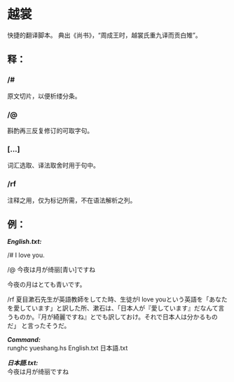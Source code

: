 # 越裳
快捷的翻译脚本。
典出《尚书》，“周成王时，越裳氏重九译而贡白雉”。
## 释：
### /# 
原文切片，以便析缕分条。

### /@ 
斟酌再三反复修订的可取字句。

### [...]
词汇选取、译法取舍时用于句中。

### /rf
注释之用，仅为标记所需，不在语法解析之列。

## 例：
***English.txt:***

/# I love you.  

/@ 今夜は月が绮丽[青い]ですね

今夜の月はとても青いです。

/rf 夏目漱石先生が英語教師をしてた時、生徒がI love youという英語を「あなたを愛しています」と訳した所、漱石は、「日本人が『愛しています』だなんて言うものか。『月が綺麗ですね』とでも訳しておけ。それで日本人は分かるものだ」 と言ったそうだ。

***Command:***  
runghc yueshang.hs English.txt 日本語.txt

***日本語.txt:***  
今夜は月が绮丽ですね 
